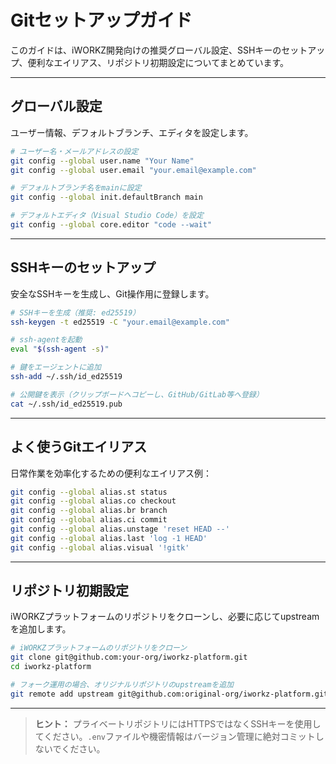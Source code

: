 # Gitセットアップガイド

このガイドは、iWORKZ開発向けの推奨グローバル設定、SSHキーのセットアップ、便利なエイリアス、リポジトリ初期設定についてまとめています。

---

## グローバル設定

ユーザー情報、デフォルトブランチ、エディタを設定します。

```bash
# ユーザー名・メールアドレスの設定
git config --global user.name "Your Name"
git config --global user.email "your.email@example.com"

# デフォルトブランチ名をmainに設定
git config --global init.defaultBranch main

# デフォルトエディタ（Visual Studio Code）を設定
git config --global core.editor "code --wait"
```

---

## SSHキーのセットアップ

安全なSSHキーを生成し、Git操作用に登録します。

```bash
# SSHキーを生成（推奨: ed25519）
ssh-keygen -t ed25519 -C "your.email@example.com"

# ssh-agentを起動
eval "$(ssh-agent -s)"

# 鍵をエージェントに追加
ssh-add ~/.ssh/id_ed25519

# 公開鍵を表示（クリップボードへコピーし、GitHub/GitLab等へ登録）
cat ~/.ssh/id_ed25519.pub
```

---

## よく使うGitエイリアス

日常作業を効率化するための便利なエイリアス例：

```bash
git config --global alias.st status
git config --global alias.co checkout
git config --global alias.br branch
git config --global alias.ci commit
git config --global alias.unstage 'reset HEAD --'
git config --global alias.last 'log -1 HEAD'
git config --global alias.visual '!gitk'
```

---

## リポジトリ初期設定

iWORKZプラットフォームのリポジトリをクローンし、必要に応じてupstreamを追加します。

```bash
# iWORKZプラットフォームのリポジトリをクローン
git clone git@github.com:your-org/iworkz-platform.git
cd iworkz-platform

# フォーク運用の場合、オリジナルリポジトリのupstreamを追加
git remote add upstream git@github.com:original-org/iworkz-platform.git
```

---

> **ヒント：** プライベートリポジトリにはHTTPSではなくSSHキーを使用してください。`.env`ファイルや機密情報はバージョン管理に絶対コミットしないでください。
